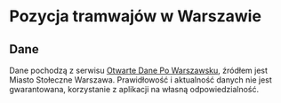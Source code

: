 #  Pozycja tramwajów w Warszawie  #

## Dane ##

Dane pochodzą z serwisu [Otwarte Dane Po Warszawsku](https://api.um.warszawa.pl/), źródłem jest Miasto Stołeczne Warszawa. Prawidłowość i aktualność danych nie jest gwarantowana, korzystanie z aplikacji na własną odpowiedzialność.